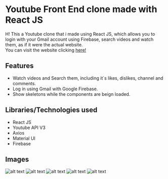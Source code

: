 # Youtube Front End clone made with React JS
H! This a Youtube clone that i made using React JS, which allows you to login with your Gmail account using Firebase, search videos and watch them, as if it were the actual website.  
You can visit the website clicking [here!](https://react-clone-295320.web.app/)
## Features
* Watch videos and Search them, including it´s likes, dislikes, channel and comments.
* Log in using Gmail with Google Firebase.
* Show skeletons while the components are beign loaded.
## Libraries/Technologies used
* React JS
* Youtube API V3
* Axios
* Material UI
* Firebase
## Images
![alt text](https://www.corraditobias.com.ar/img/work/08/01.jpg)
![alt text](https://www.corraditobias.com.ar/img/work/08/02.jpg)
![alt text](https://www.corraditobias.com.ar/img/work/08/03.jpg)
![alt text](https://www.corraditobias.com.ar/img/work/08/04.jpg)
![alt text](https://www.corraditobias.com.ar/img/work/08/05.jpg)
